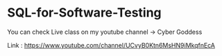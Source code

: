 # SQL-for-Software-Testing
You can check Live class on my youtube channel -> Cyber Goddess

Link : https://www.youtube.com/channel/UCvyB0Ktn6MsHN9iMkqfnEcA
